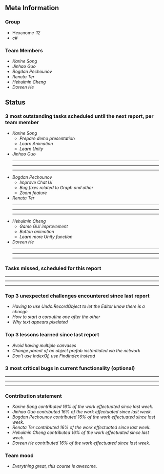 ## Meta Information

### Group

 * Hexanome-*12*
 * *c#*

### Team Members

 * *Karine Song*
 * *Jinhao Guo*
 * *Bogdan Pechounov*
 * *Renata Ter*
 * *Hehuimin Cheng*
 * *Doreen He*

## Status

### 3 most outstanding tasks scheduled until the next report, per team member

 * *Karine Song*
   * *Prepare demo presentation*
   * *Learn Animation*
   * *Learn Unity*
 * *Jinhao Guo*
   * **
   * **
   * **
 * *Bogdan Pechounov*
   * *Improve Chat UI*
   * *Bug fixes related to Graph and other*
   * *Zoom feature*
 * *Renata Ter*
   * **
   * **
   * **
 * *Hehuimin Cheng*
   * *Game GUI improvement*
   * *Button animation*
   * *Learn more Unity function*
 * *Doreen He*
   * **
   * **
   * **

### Tasks missed, scheduled for this report

 * **
 * **
 * **

### Top 3 unexpected challenges encountered since last report

  * *Having to use Undo.RecordObject to let the Editor know there is a change*
  * *How to start a coroutine one after the other*
  * *Why text appears pixelated*

### Top 3 lessons learned since last report

 * *Avoid having multiple canvases*
 * *Change parent of an object prefab instantiated via the network*
 * *Don't use IndexOf, use FindIndex instead*

### 3 most critical bugs in current functionality (optional)

 * **
 * **
 * **

### Contribution statement

 * *Karine Song contributed 16% of the work effectuated since last week.*
 * *Jinhao Guo contributed 16% of the work effectuated since last week.*
 * *Bogdan Pechounov contributed 16% of the work effectuated since last week.*
 * *Renata Ter contributed 16% of the work effectuated since last week.*
 * *Hehuimin Cheng contributed 16% of the work effectuated since last week.*
 * *Doreen He contributed 16% of the work effectuated since last week.*

### Team mood

 * *Everything great, this course is awesome.*
